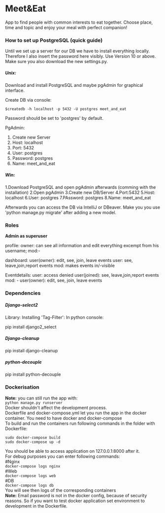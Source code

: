 # Meet&Eat #

App to find people with common interests to eat together. 
Сhoose place, time and topic and enjoy your meal with perfect companion!


### How to set up PostgreSQL (quick guide) ###

Until we set up a server for our DB we have to install everything locally. Therefore I also insert the password here visibly.
Use Version 10 or above. Make sure you also download the new settings.py.

##### Unix: #####

Download and install PostgreSQL and maybe pgAdmin for graphical interface.

Create DB via console:
```
$createdb -h localhost -p 5432 -U postgres meet_and_eat
```
Password should be set to 'postgres' by default.


PgAdmin:

1. Create new Server
2. Host: localhost
3. Port: 5432
4. User: postgres
5. Password: postgres
6. Name: meet_and_eat

##### Win: #####

1.Download PostgreSQL and open pgAdmin afterwards (comming with the installation)
2.Open pgAdmin
3.Create new DB/Server
4.Port:5432
5.Host: localhost
6.User: postgres
7.PAssword: postgres
8.Name: meet_and_eat

Afterwards you can access the DB via IntelliJ or DBeaver.
Make you you use 'python manage.py migrate' after adding a new model.

### Roles ###

**Admin as superuser**

profile: 
owner: can see all information and edit everything excempt from his username;
mod:-

dashboard:
user(owner): edit, see, join, leave events
user: see, leave,join,report events
mod: makes events in/-visible

Eventdetails:
user: access denied
user(joined): see, leave,join,report events
mod: -
user(owner): edit, see, join, leave events

### Dependencies ###

##### Django-select2 #####

Library: Installing 'Tag-Filter': 
In python console:

pip install django2_select

##### Django-cleanup #####
pip install django-cleanup

##### python-decouple #####
pip install python-decouple


### Dockerisation ###
**Note:** you can still run the app with:  
`python manage.py runserver`  
Docker shouldn't affect the development process.  
Dockerfile and docker-compose.yml let you run the app in the docker container. You need to have docker and docker-compose  
To build and run the containers run following commands in the folder with Dockerfile:  
  
`sudo docker-compose build`  
`sudo docker-compose up -d`  
  
You should be able to access application on 127.0.0.1:8000 after it.  
For debug purposes you can enter following commands:  
#Nginx  
`docker-compose logs nginx`  
#Web  
`docker-compose logs web`  
#DB  
`docker-compose logs db`  
You will see then logs of the corresponding containers  
**Note:** Email password is not in the docker config, because of security reasons. So if you want to test docker application set environment to development in the Dockerfile.    

